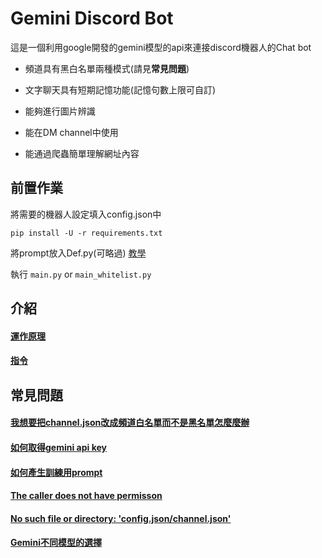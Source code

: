 # Gemini Discord Bot
這是一個利用google開發的gemini模型的api來連接discord機器人的Chat bot

* 頻道具有黑白名單兩種模式(請見**常見問題**)

* 文字聊天具有短期記憶功能(記憶句數上限可自訂)

* 能夠進行圖片辨識

* 能在DM channel中使用

* 能通過爬蟲簡單理解網址內容

## 前置作業
將需要的機器人設定填入config.json中
```
pip install -U -r requirements.txt
```
將prompt放入Def.py(可略過) [教學](docs/q3.md)

執行 `main.py` or `main_whitelist.py`

## 介紹
#### [運作原理](docs/principles.md)

#### [指令](docs/commands.md)

## 常見問題
#### [我想要把channel.json改成頻道白名單而不是黑名單怎麼麼辦](docs/q1.md)

#### [如何取得gemini api key](docs/q2.md)

#### [如何產生訓練用prompt](docs/q3.md)

#### [The caller does not have permisson](docs/q4.md)

#### [No such file or directory: 'config.json/channel.json'](docs/q5.md)

#### [Gemini不同模型的選擇](docs/q6.md)











